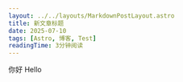 ```yaml
---
layout: ../../layouts/MarkdownPostLayout.astro
title: 新文章标题
date: 2025-07-10
tags: [Astro, 博客, Test]
readingTime: 3分钟阅读
---
```


你好
Hello